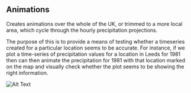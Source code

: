 ## Animations  

Creates animations over the whole of the UK, or trimmed to a more local area, which cycle through the hourly precipitation projections.  

The purpose of this is to provide a means of testing whether a timeseries created for a particular location seems to be accurate. For instance, if we plot a time-series of precipitation values for a location in Leeds for 1981 then can then animate the precipitation for 1981 with that location marked on the map and visually check whether the plot seems to be showing the right information. 

[](Figs/test.gif)
[](Figs/test.mp4)
![Alt Text](https://media.giphy.com/media/vFKqnCdLPNOKc/giphy.gif)

